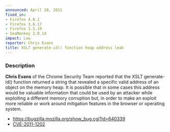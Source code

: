 ```yaml
---
announced: April 28, 2011
fixed_in:
- Firefox 4.0.1
- Firefox 3.6.17
- Firefox 3.5.19
- SeaMonkey 2.0.14
impact: Low
reporter: Chris Evans
title: XSLT generate-id() function heap address leak
---
```


<h3>Description</h3>

<p><strong>Chris Evans</strong> of the Chrome Security Team reported
that the XSLT generate-id() function returned a string that revealed
a specific valid address of an object on the memory heap. It is possible
that in some cases this address would be valuable information that could
be used by an attacker while exploiting a different memory corruption
but, in order to make an exploit more reliable or work around mitigation
features in the browser or operating system.</p>

<ul>
  <li><a href="https://bugzilla.mozilla.org/show_bug.cgi?id=640339">
      https://bugzilla.mozilla.org/show_bug.cgi?id=640339</a></li>
  <li><a href="http://cve.mitre.org/cgi-bin/cvename.cgi?name=CVE-2011-1202" class="ex-ref">CVE-2011-1202</a></li>
</ul>



